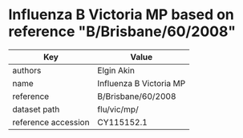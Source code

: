 # Influenza B Victoria MP based on reference "B/Brisbane/60/2008"

| Key                  | Value                |
| -------------------- | -------------------- |
| authors                | Elgin Akin |
| name                 | Influenza B Victoria MP             |
| reference            | B/Brisbane/60/2008                      |
| dataset path         | flu/vic/mp/               |
| reference accession  | CY115152.1    |
